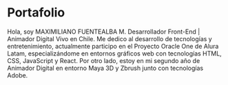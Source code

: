 # Portafolio
Hola, soy MAXIMILIANO FUENTEALBA M. Desarrollador Front-End | Animador Digital
Vivo en Chile. Me dedico al desarrollo de tecnologías y entretenimiento, actualmente participo en el Proyecto Oracle One de Alura Latam, especializándome en entornos gráficos web con tecnologías HTML, CSS, JavaScript y React. Por otro lado, estoy en mi segundo año de Animador Digital en entorno Maya 3D y Zbrush junto con tecnologías Adobe.
